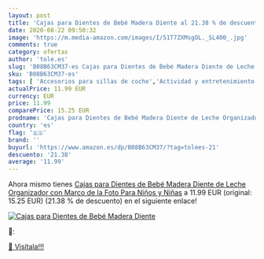 ```yaml
---
layout: post
title: 'Cajas para Dientes de Bebé Madera Diente al 21.38 % de descuento'
date: 2020-08-22 09:50:32
image: 'https://m.media-amazon.com/images/I/51T7ZXMsgOL._SL400_.jpg'
comments: true
category: ofertas
author: 'tole.es'
slug: 'B08B63CM37-es Cajas para Dientes de Bebé Madera Diente de Leche...'
sku: 'B08B63CM37-es'
tags: [ 'Accesorios para sillas de coche','Actividad y entretenimiento','Andadores','Bebé','Espejos para asientos traseros','Higiene y cuidado','Sillas de coche y accesorios','Toallitas húmedas para bebé','Toallitas y accesorios para bebé','bebé', ]
actualPrice: 11.99 EUR
currency: EUR
price: 11.99
comparePrice: 15.25 EUR
prodname: 'Cajas para Dientes de Bebé Madera Diente de Leche Organizador con Marco de la Foto Para Niños y Niñas'
country: 'es'
flag: '🇪🇸'
brand: ''
buyurl: 'https://www.amazon.es/dp/B08B63CM37/?tag=tolees-21'
descuento: '21.38'
average: '11.99'
---
```


Ahora mismo tienes [Cajas para Dientes de Bebé Madera Diente de Leche Organizador con Marco de la Foto Para Niños y Niñas](https://www.amazon.es/dp/B08B63CM37/?tag=tolees-21) a 11.99 EUR (original: 15.25 EUR) (21.38 %  de descuento) en el siguiente enlace!

[![Cajas para Dientes de Bebé Madera Diente](https://m.media-amazon.com/images/I/51T7ZXMsgOL._SL400_.jpg)](https://www.amazon.es/dp/B08B63CM37/?tag=tolees-21)

🔎:


[🛒 Visítala!!!](https://www.amazon.es/dp/B08B63CM37/?tag=tolees-21)
